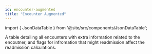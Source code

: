 ```yaml
---
id: encounter-augmented
title: "Encounter Augmented"
---
```


import { JsonDataTable } from '@site/src/components/JsonDataTable';

A table detailing all encounters with extra information related to the encoutner, and flags for infromation that might readmission affect the readmission calculations.

<JsonDataTable  jsonPath="nodes.model\.the_tuva_project\.readmissions__encounter_augmented.columns"  />

